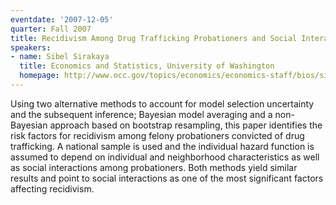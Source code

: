 ```yaml
---
eventdate: '2007-12-05'
quarter: Fall 2007
title: Recidivism Among Drug Trafficking Probationers and Social Interactions
speakers:
- name: Sibel Sirakaya
  title: Economics and Statistics, University of Washington
  homepage: http://www.occ.gov/topics/economics/economics-staff/bios/sibel-sirakaya-bio.html
---
```

Using two alternative methods to account for model selection uncertainty and the subsequent inference; Bayesian model averaging and a non-Bayesian approach based on bootstrap resampling, this paper identifies the risk factors for recidivism among felony probationers convicted of drug trafficking. A national sample is used and the individual hazard function is assumed to depend on individual and neighborhood characteristics as well as social interactions among probationers. Both methods yield similar results and point to social interactions as one of the most significant factors affecting recidivism.